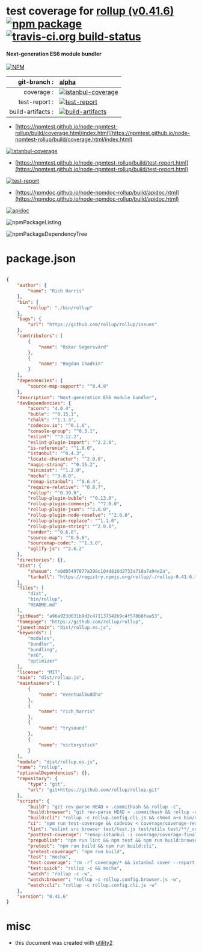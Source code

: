 # test coverage for  [rollup (v0.41.6)](https://github.com/rollup/rollup)  [![npm package](https://img.shields.io/npm/v/npmtest-rollup.svg?style=flat-square)](https://www.npmjs.org/package/npmtest-rollup) [![travis-ci.org build-status](https://api.travis-ci.org/npmtest/node-npmtest-rollup.svg)](https://travis-ci.org/npmtest/node-npmtest-rollup)
#### Next-generation ES6 module bundler

[![NPM](https://nodei.co/npm/rollup.png?downloads=true&downloadRank=true&stars=true)](https://www.npmjs.com/package/rollup)

| git-branch : | [alpha](https://github.com/npmtest/node-npmtest-rollup/tree/alpha)|
|--:|:--|
| coverage : | [![istanbul-coverage](https://npmtest.github.io/node-npmtest-rollup/build/coverage.badge.svg)](https://npmtest.github.io/node-npmtest-rollup/build/coverage.html/index.html)|
| test-report : | [![test-report](https://npmtest.github.io/node-npmtest-rollup/build/test-report.badge.svg)](https://npmtest.github.io/node-npmtest-rollup/build/test-report.html)|
| build-artifacts : | [![build-artifacts](https://npmtest.github.io/node-npmtest-rollup/glyphicons_144_folder_open.png)](https://github.com/npmtest/node-npmtest-rollup/tree/gh-pages/build)|

- [https://npmtest.github.io/node-npmtest-rollup/build/coverage.html/index.html](https://npmtest.github.io/node-npmtest-rollup/build/coverage.html/index.html)

[![istanbul-coverage](https://npmtest.github.io/node-npmtest-rollup/build/screenCapture.buildCi.browser.%252Ftmp%252Fbuild%252Fcoverage.lib.html.png)](https://npmtest.github.io/node-npmtest-rollup/build/coverage.html/index.html)

- [https://npmtest.github.io/node-npmtest-rollup/build/test-report.html](https://npmtest.github.io/node-npmtest-rollup/build/test-report.html)

[![test-report](https://npmtest.github.io/node-npmtest-rollup/build/screenCapture.buildCi.browser.%252Ftmp%252Fbuild%252Ftest-report.html.png)](https://npmtest.github.io/node-npmtest-rollup/build/test-report.html)

- [https://npmdoc.github.io/node-npmdoc-rollup/build/apidoc.html](https://npmdoc.github.io/node-npmdoc-rollup/build/apidoc.html)

[![apidoc](https://npmdoc.github.io/node-npmdoc-rollup/build/screenCapture.buildCi.browser.%252Ftmp%252Fbuild%252Fapidoc.html.png)](https://npmdoc.github.io/node-npmdoc-rollup/build/apidoc.html)

![npmPackageListing](https://npmtest.github.io/node-npmtest-rollup/build/screenCapture.npmPackageListing.svg)

![npmPackageDependencyTree](https://npmtest.github.io/node-npmtest-rollup/build/screenCapture.npmPackageDependencyTree.svg)



# package.json

```json

{
    "author": {
        "name": "Rich Harris"
    },
    "bin": {
        "rollup": "./bin/rollup"
    },
    "bugs": {
        "url": "https://github.com/rollup/rollup/issues"
    },
    "contributors": [
        {
            "name": "Oskar Segersvärd"
        },
        {
            "name": "Bogdan Chadkin"
        }
    ],
    "dependencies": {
        "source-map-support": "^0.4.0"
    },
    "description": "Next-generation ES6 module bundler",
    "devDependencies": {
        "acorn": "4.0.4",
        "buble": "^0.15.1",
        "chalk": "^1.1.3",
        "codecov.io": "^0.1.6",
        "console-group": "^0.3.1",
        "eslint": "^3.12.2",
        "eslint-plugin-import": "^2.2.0",
        "is-reference": "^1.0.0",
        "istanbul": "^0.4.3",
        "locate-character": "^2.0.0",
        "magic-string": "^0.15.2",
        "minimist": "^1.2.0",
        "mocha": "^3.0.0",
        "remap-istanbul": "^0.6.4",
        "require-relative": "^0.8.7",
        "rollup": "^0.39.0",
        "rollup-plugin-buble": "^0.13.0",
        "rollup-plugin-commonjs": "^7.0.0",
        "rollup-plugin-json": "^2.0.0",
        "rollup-plugin-node-resolve": "^2.0.0",
        "rollup-plugin-replace": "^1.1.0",
        "rollup-plugin-string": "^2.0.0",
        "sander": "^0.6.0",
        "source-map": "^0.5.6",
        "sourcemap-codec": "^1.3.0",
        "uglify-js": "^2.6.2"
    },
    "directories": {},
    "dist": {
        "shasum": "e0d05497877a398c104d816d2733a718a7a94e2a",
        "tarball": "https://registry.npmjs.org/rollup/-/rollup-0.41.6.tgz"
    },
    "files": [
        "dist",
        "bin/rollup",
        "README.md"
    ],
    "gitHead": "a96a923d631b9d2c471137542b9c4f578b8faa53",
    "homepage": "https://github.com/rollup/rollup",
    "jsnext:main": "dist/rollup.es.js",
    "keywords": [
        "modules",
        "bundler",
        "bundling",
        "es6",
        "optimizer"
    ],
    "license": "MIT",
    "main": "dist/rollup.js",
    "maintainers": [
        {
            "name": "eventualbuddha"
        },
        {
            "name": "rich_harris"
        },
        {
            "name": "trysound"
        },
        {
            "name": "victorystick"
        }
    ],
    "module": "dist/rollup.es.js",
    "name": "rollup",
    "optionalDependencies": {},
    "repository": {
        "type": "git",
        "url": "git+https://github.com/rollup/rollup.git"
    },
    "scripts": {
        "build": "git rev-parse HEAD > .commithash && rollup -c",
        "build:browser": "git rev-parse HEAD > .commithash && rollup -c rollup.config.browser.js",
        "build:cli": "rollup -c rollup.config.cli.js && chmod a+x bin/rollup",
        "ci": "npm run test-coverage && codecov < coverage/coverage-remapped.lcov",
        "lint": "eslint src browser test/test.js test/utils test/**/_config.js",
        "posttest-coverage": "remap-istanbul -i coverage/coverage-final.json -o coverage/coverage-remapped.json -b dist && remap-istanbul -i coverage/coverage-final.json -o coverage/coverage-remapped.lcov -t lcovonly -b dist && remap-istanbul -i coverage/coverage-final.json -o coverage/coverage-remapped -t html -b dist",
        "prepublish": "npm run lint && npm test && npm run build:browser",
        "pretest": "npm run build && npm run build:cli",
        "pretest-coverage": "npm run build",
        "test": "mocha",
        "test-coverage": "rm -rf coverage/* && istanbul cover --report json node_modules/.bin/_mocha -- -u exports -R spec test/test.js",
        "test:quick": "rollup -c && mocha",
        "watch": "rollup -c -w",
        "watch:browser": "rollup -c rollup.config.browser.js -w",
        "watch:cli": "rollup -c rollup.config.cli.js -w"
    },
    "version": "0.41.6"
}
```



# misc
- this document was created with [utility2](https://github.com/kaizhu256/node-utility2)
